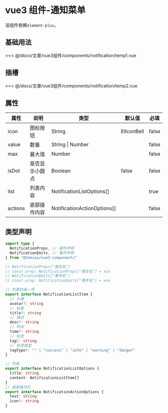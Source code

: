<script setup lang="ts">
import temp1 from "./components/notification/temp1.vue"
import temp2 from "./components/notification/temp2.vue"
</script>
# vue3 组件-通知菜单

该组件依赖`element-plus`。

## 基础用法
<ClientOnly>
<temp1 class="mt-1"/>
</ClientOnly>

<<< @/docs/文章/vue3组件/components/notification/temp1.vue

## 插槽
<ClientOnly>
<temp2 class="mt-1"/>
</ClientOnly>

<<< @/docs/文章/vue3组件/components/notification/temp2.vue

## 属性

| 属性    | 说明           | 类型                        | 默认值     | 必填  |
| ------- | -------------- | --------------------------- | ---------- | ----- |
| icon    | 图标按钮       | String                      | ElIconBell | false |
| value   | 数量           | String \| Number            |            | false |
| max     | 最大值         | Number                      |            | false |
| isDot   | 是否显示小圆点 | Boolean                     | false      | false |
| list    | 列表内容       | NotificationListOptions[]   |            | true  |
| actions | 底部操作内容   | NotificationActionOptions[] |            | false |

## 类型声明

```ts
import type {
  NotificationProps, // 属性声明
  NotificationEmits, // 事件声明
} from "@tomiaa/vue3-components"

// NotificationProps["属性名"]
// const prop: NotificationProps["属性名"] = xxx
// NotificationEmits["事件名"]
// const prop: NotificationEmits["事件名"] = xxx

// 列表的每一项
export interface NotificationListItem {
  // 头像
  avatar?: string
  // 标题
  title?: string
  // 描述
  desc?: string
  // 时间
  time?: string
  // 标签
  tag?: string
  // 标签类型
  tagType?: "" | "success" | "info" | "warning" | "danger"
}

// 列表
export interface NotificationListOptions {
  title: string
  content: NotificationListItem[]
}
// 底部操作栏
export interface NotificationActionOptions {
  text: string
  icon?: string
}
```
